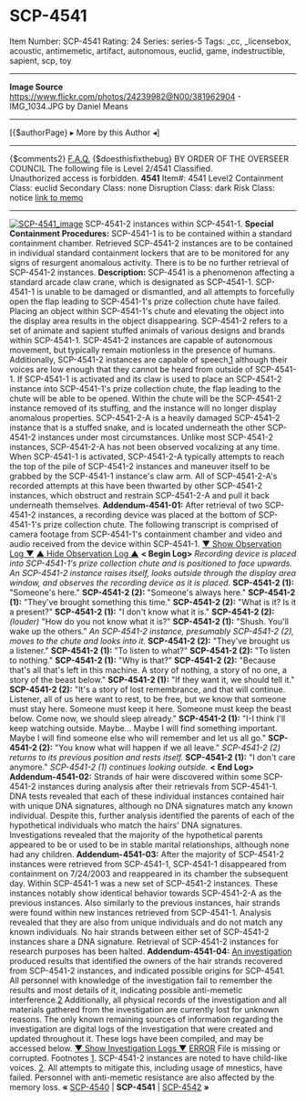 # SCP-4541
Item Number: SCP-4541
Rating: 24
Series: series-5
Tags: _cc, _licensebox, acoustic, antimemetic, artifact, autonomous, euclid, game, indestructible, sapient, scp, toy

---

**Image Source**  
<https://www.flickr.com/photos/24239982@N00/381962904> \- IMG_1034.JPG by Daniel Means
* * *
[{$authorPage} ▸ More by this Author ◂]
* * *
{$comments2}
[F.A.Q.](https://scp-wiki.wikidot.com/component:info-ayers)
{$doesthisfixthebug}
BY ORDER OF THE OVERSEER COUNCIL
The following file is Level 2/4541 Classified.  
Unauthorized access is forbidden.
**4541**
Item#: 4541
Level2
Containment Class:
euclid
Secondary Class:
none
Disruption Class:
dark
Risk Class:
notice
[link to memo](/classification-committee-memo)  

* * *
[![SCP-4541_image](https://scp-wiki.wdfiles.com/local--resized-images/scp-4541/SCP-4541_image/medium.jpg)](https://scp-wiki.wdfiles.com/local--files/scp-4541/SCP-4541_image)
SCP-4541-2 instances within SCP-4541-1.
**Special Containment Procedures:** SCP-4541-1 is to be contained within a standard containment chamber. Retrieved SCP-4541-2 instances are to be contained in individual standard containment lockers that are to be monitored for any signs of resurgent anomalous activity. There is to be no further retrieval of SCP-4541-2 instances.
**Description:** SCP-4541 is a phenomenon affecting a standard arcade claw crane, which is designated as SCP-4541-1. SCP-4541-1 is unable to be damaged or dismantled, and all attempts to forcefully open the flap leading to SCP-4541-1's prize collection chute have failed. Placing an object within SCP-4541-1's chute and elevating the object into the display area results in the object disappearing.
SCP-4541-2 refers to a set of animate and sapient stuffed animals of various designs and brands within SCP-4541-1. SCP-4541-2 instances are capable of autonomous movement, but typically remain motionless in the presence of humans. Additionally, SCP-4541-2 instances are capable of speech,[1](javascript:;) although their voices are low enough that they cannot be heard from outside of SCP-4541-1. If SCP-4541-1 is activated and its claw is used to place an SCP-4541-2 instance into SCP-4541-1's prize collection chute, the flap leading to the chute will be able to be opened. Within the chute will be the SCP-4541-2 instance removed of its stuffing, and the instance will no longer display anomalous properties.
SCP-4541-2-A is a heavily damaged SCP-4541-2 instance that is a stuffed snake, and is located underneath the other SCP-4541-2 instances under most circumstances. Unlike most SCP-4541-2 instances, SCP-4541-2-A has not been observed vocalizing at any time. When SCP-4541-1 is activated, SCP-4541-2-A typically attempts to reach the top of the pile of SCP-4541-2 instances and maneuver itself to be grabbed by the SCP-4541-1 instance's claw arm. All of SCP-4541-2-A's recorded attempts at this have been thwarted by other SCP-4541-2 instances, which obstruct and restrain SCP-4541-2-A and pull it back underneath themselves.
**Addendum-4541-01:** After retrieval of two SCP-4541-2 instances, a recording device was placed at the bottom of SCP-4541-1's prize collection chute. The following transcript is comprised of camera footage from SCP-4541-1's containment chamber and video and audio received from the device within SCP-4541-1.
[▼ Show Observation Log ▼](javascript:;)
[▲ Hide Observation Log ▲](javascript:;)
**< Begin Log>**
_Recording device is placed into SCP-4541-1's prize collection chute and is positioned to face upwards. An SCP-4541-2 instance raises itself, looks outside through the display area window, and observes the recording device as it is placed._
**SCP-4541-2 (1):** "Someone's here."
**SCP-4541-2 (2):** "Someone's always here."
**SCP-4541-2 (1):** "They've brought something this time."
**SCP-4541-2 (2):** "What is it? Is it a present?"
**SCP-4541-2 (1):** "I don't know what it is."
**SCP-4541-2 (2):** _(louder)_ "How do you not know what it is?"
**SCP-4541-2 (1):** "Shush. You'll wake up the others."
_An SCP-4541-2 instance, presumably SCP-4541-2 (2), moves to the chute and looks into it._
**SCP-4541-2 (2):** "They've brought us a listener."
**SCP-4541-2 (1):** "To listen to what?"
**SCP-4541-2 (2):** "To listen to nothing."
**SCP-4541-2 (1):** "Why is that?"
**SCP-4541-2 (2):** "Because that's all that's left in this machine. A story of nothing, a story of no one, a story of the beast below."
**SCP-4541-2 (1):** "If they want it, we should tell it."
**SCP-4541-2 (2):** "It's a story of lost remembrance, and that will continue. Listener, all of us here want to rest, to be free, but we know that someone must stay here. Someone must keep it here. Someone must keep the beast below. Come now, we should sleep already."
**SCP-4541-2 (1):** "I-I think I'll keep watching outside. Maybe… Maybe I will find something important. Maybe I will find someone else who will remember and let us all go."
**SCP-4541-2 (2):** "You know what will happen if we all leave."
_SCP-4541-2 (2) returns to its previous position and rests itself._
**SCP-4541-2 (1):** "I don't care anymore."
_SCP-4541-2 (1) continues looking outside._
**< End Log>**
**Addendum-4541-02:** Strands of hair were discovered within some SCP-4541-2 instances during analysis after their retrievals from SCP-4541-1. DNA tests revealed that each of these individual instances contained hair with unique DNA signatures, although no DNA signatures match any known individual. Despite this, further analysis identified the parents of each of the hypothetical individuals who match the hairs' DNA signatures. Investigations revealed that the majority of the hypothetical parents appeared to be or used to be in stable marital relationships, although none had any children.
**Addendum-4541-03:** After the majority of SCP-4541-2 instances were retrieved from SCP-4541-1, SCP-4541-1 disappeared from containment on 7/24/2003 and reappeared in its chamber the subsequent day. Within SCP-4541-1 was a new set of SCP-4541-2 instances. These instances notably show identical behavior towards SCP-4541-2-A as the previous instances. Also similarly to the previous instances, hair strands were found within new instances retrieved from SCP-4541-1. Analysis revealed that they are also from unique individuals and do not match any known individuals.
No hair strands between either set of SCP-4541-2 instances share a DNA signature. Retrieval of SCP-4541-2 instances for research purposes has been halted.
**Addendum-4541-04:** [An investigation](http://www.scp-wiki.net/scp-4001) produced results that identified the owners of the hair strands recovered from SCP-4541-2 instances, and indicated possible origins for SCP-4541.
All personnel with knowledge of the investigation fail to remember the results and most details of it, indicating possible anti-memetic interference.[2](javascript:;) Additionally, all physical records of the investigation and all materials gathered from the investigation are currently lost for unknown reasons. The only known remaining sources of information regarding the investigation are digital logs of the investigation that were created and updated throughout it. These logs have been compiled, and may be accessed below.
[▼ Show Investigation Logs ▼](javascript:;)
[ERROR](javascript:;)
File is missing or corrupted.
Footnotes
[1](javascript:;). SCP-4541-2 instances are noted to have child-like voices.
[2](javascript:;). All attempts to mitigate this, including usage of mnestics, have failed. Personnel with anti-memetic resistance are also affected by the memory loss.
**«** [SCP-4540](/scp-4540) | **SCP-4541** | [SCP-4542](/scp-4542) **»**